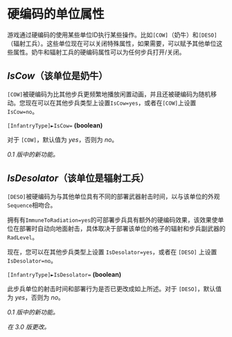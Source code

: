 # 硬编码的单位属性

游戏通过硬编码的使用某些单位ID执行某些操作。比如`[COW]`（奶牛）和`[DESO]`（辐射工兵）。这些单位现在可以关闭特殊属性，如果需要，可以赋予其他单位这些属性。奶牛和辐射工兵的硬编码属性可以为任何步兵打开/关闭。



## *IsCow*（该单位是奶牛）

`[COW]`被硬编码为比其他步兵更频繁地播放闲置动画，并且还被硬编码为随机移动。您现在可以在其他步兵类型上设置`IsCow=yes`，或者在`[COW]`上设置`IsCow=no`。

`[InfantryType]►IsCow=` **(boolean)**

对于 `[COW]`，默认值为 *yes*，否则为 *no*。

*0.1 版中的新功能。*



## *IsDesolator*（该单位是辐射工兵）

`[DESO]`被硬编码为与其他单位具有不同的部署武器射击时间，以与该单位的外观`Sequence`相吻合。

拥有有`ImmuneToRadiation=yes`的可部署步兵具有额外的硬编码效果，该效果使单位在部署时自动向地面射击，具体取决于部署该单位的格子的辐射和步兵副武器的`RadLevel`。

现在，您可以在其他步兵类型上设置 `IsDesolator=yes`，或者在 `[DESO]` 上设置 `IsDesolator=no`。

`[InfantryType]►IsDesolator=` **(boolean)**

此步兵单位的射击时间和部署行为是否已更改成如上所述。对于 `[DESO]`，默认值为 *yes*，否则为 *no*。

*0.1 版中的新功能。*

*在 3.0 版更改。*